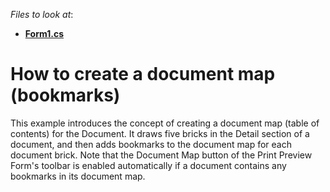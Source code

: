 <!-- default file list -->
*Files to look at*:

* **[Form1.cs](./CS/DocumentBookmarks/Form1.cs)**
<!-- default file list end -->
# How to create a document map (bookmarks)


<p>This example introduces the concept of creating a document map (table of contents) for the Document. It draws five bricks in the Detail section of a document, and then adds bookmarks to the document map for each document brick. Note that the Document Map button of the Print Preview Form's toolbar is enabled automatically if a document contains any bookmarks in its document map.</p>

<br/>


